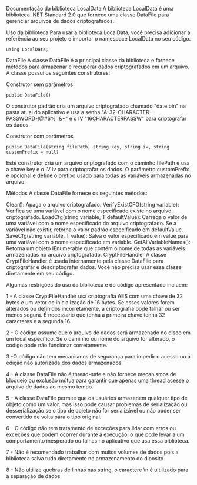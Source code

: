Documentação da biblioteca LocalData
A biblioteca LocalData é uma biblioteca .NET Standard 2.0 que fornece uma classe DataFile para gerenciar arquivos de dados criptografados.

Uso da biblioteca
Para usar a biblioteca LocalData, você precisa adicionar a referência ao seu projeto e importar o namespace LocalData no seu código.


```
using LocalData;
```
DataFile
A classe DataFile é a principal classe da biblioteca e fornece métodos para armazenar e recuperar dados criptografados em um arquivo. A classe possui os seguintes construtores:

Construtor sem parâmetros
```
public DataFile()
```
O construtor padrão cria um arquivo criptografado chamado "date.bin" na pasta atual do aplicativo e usa a senha "A-32-CHARACTER-PASSWORD-!@#$%¨&*" e o IV "16CHARACTERPASSW" para criptografar os dados.

Construtor com parâmetros
```
public DataFile(string filePath, string key, string iv, string customPrefix = null)
```
Este construtor cria um arquivo criptografado com o caminho filePath e usa a chave key e o IV iv para criptografar os dados. O parâmetro customPrefix é opcional e define o prefixo usado para todas as variáveis armazenadas no arquivo.

Métodos
A classe DataFile fornece os seguintes métodos:

Clear(): Apaga o arquivo criptografado.
VerifyExistCFG(string variable): Verifica se uma variável com o nome especificado existe no arquivo criptografado.
LoadCfg<T>(string variable, T defaultValue): Carrega o valor de uma variável com o nome especificado do arquivo criptografado. Se a variável não existir, retorna o valor padrão especificado em defaultValue.
SaveCfg<T>(string variable, T value): Salva o valor especificado em value para uma variável com o nome especificado em variable.
GetAllVariableNames(): Retorna um objeto IEnumerable<string> que contém o nome de todas as variáveis armazenadas no arquivo criptografado.
CryptFileHandler
A classe CryptFileHandler é usada internamente pela classe DataFile para criptografar e descriptografar dados. Você não precisa usar essa classe diretamente em seu código.

Algumas restrições do uso da biblioteca e do código apresentado incluem:

1 - A classe CryptFileHandler usa criptografia AES com uma chave de 32 bytes e um vetor de inicialização de 16 bytes. Se esses valores forem alterados ou definidos incorretamente, a criptografia pode falhar ou ser menos segura. É necessario que tenha a primeira chave tenha 32 caracteres e a segunda 16.

2 - O código assume que o arquivo de dados será armazenado no disco em um local específico. Se o caminho ou nome do arquivo for alterado, o código pode não funcionar corretamente.

3 -O código não tem mecanismos de segurança para impedir o acesso ou a edição não autorizada dos dados armazenados.

4 - A classe DataFile não é thread-safe e não fornece mecanismos de bloqueio ou exclusão mútua para garantir que apenas uma thread acesse o arquivo de dados ao mesmo tempo.

5 - A classe DataFile permite que os usuários armazenem qualquer tipo de objeto como um valor, mas isso pode causar problemas de serialização ou desserialização se o tipo de objeto não for serializável ou não puder ser convertido de volta para o tipo original.

6 - O código não tem tratamento de exceções para lidar com erros ou exceções que podem ocorrer durante a execução, o que pode levar a um comportamento inesperado ou falhas no aplicativo que usa essa biblioteca.

7 - Não é recomendado trabalhar com muitos volumes de dados pois a biblioteca salva tudo diretamente no armazenamento do diposito.

8 - Não ultilize quebras de linhas nas string, o caractere \n é ultilizado para a separação de dados.
